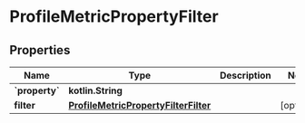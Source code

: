 
# ProfileMetricPropertyFilter

## Properties
| Name | Type | Description | Notes |
| ------------ | ------------- | ------------- | ------------- |
| **&#x60;property&#x60;** | **kotlin.String** |  |  |
| **filter** | [**ProfileMetricPropertyFilterFilter**](ProfileMetricPropertyFilterFilter.md) |  |  [optional] |



